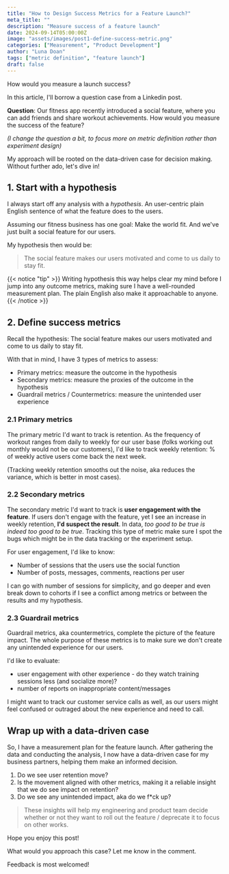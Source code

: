 ```yaml
---
title: "How to Design Success Metrics for a Feature Launch?"
meta_title: ""
description: "Measure success of a feature launch"
date: 2024-09-14T05:00:00Z
image: "assets/images/post1-define-success-metric.png"
categories: ["Measurement", "Product Development"]
author: "Luna Doan"
tags: ["metric definition", "feature launch"]
draft: false
---
```


How would you measure a launch success?

In this article, I'll borrow a question case from a Linkedin post.

**Question**: Our fitness app recently introduced a social feature, where you can add friends and share workout achievements. How would you measure the success of the feature? 

*(I change the question a bit, to focus more on metric definition rather than experiment design)*

My approach will be rooted on the data-driven case for decision making. Without further ado, let's dive in!

## 1. Start with a hypothesis
I always start off any analysis with a *hypothesis*. An user-centric plain English sentence of what the feature does to the users.

Assuming our fitness business has one goal: Make the world fit. And we've just built a social feature for our users.

My hypothesis then would be:

> The social feature makes our users motivated and come to us daily to stay fit.

{{< notice "tip" >}}
Writing hypothesis this way helps clear my mind before I jump into any outcome metrics, making sure I have a well-rounded measurement plan. The plain English also make it approachable to anyone.
{{< /notice >}}

## 2. Define success metrics
Recall the hypothesis:
The social feature makes our users motivated and come to us daily to stay fit.

With that in mind, I have 3 types of metrics to assess:
- Primary metrics: measure the outcome in the hypothesis
- Secondary metrics: measure the proxies of the outcome in the hypothesis
- Guardrail metrics / Countermetrics: measure the unintended user experience

### 2.1 Primary metrics
The primary metric I'd want to track is retention. As the frequency of workout ranges from daily to weekly for our user base (folks working out monthly would not be our customers), I'd like to track weekly retention: % of weekly active users come back the next week.

(Tracking weekly retention smooths out the noise, aka reduces the variance, which is better in most cases).

### 2.2 Secondary metrics
The secondary metric I'd want to track is **user engagement with the feature**. If users don't engage with the feature, yet I see an increase in weekly retention, **I'd suspect the result**. In data, *too good to be true is indeed too good to be true*. Tracking this type of metric make sure I spot the bugs which might be in the data tracking or the experiment setup.

For user engagement, I'd like to know:
- Number of sessions that the users use the social function
- Number of posts, messages, comments, reactions per user

I can go with number of sessions for simplicity, and go deeper and even break down to cohorts if I see a conflict among metrics or between the results and my hypothesis.

### 2.3 Guardrail metrics
Guardrail metrics, aka countermetrics, complete the picture of the feature impact. The whole purpose of these metrics is to make sure we don't create any unintended experience for our users. 

I'd like to evaluate:
- user engagement with other experience - do they watch training sessions less (and socialize more)?
- number of reports on inappropriate content/messages

I might want to track our customer service calls as well, as our users might feel confused or outraged about the new experience and need to call.

## Wrap up with a data-driven case
So, I have a measurement plan for the feature launch. After gathering the data and conducting the analysis, I now have a data-driven case for my business partners, helping them make an informed decision.

1) Do we see user retention move?
2) Is the movement aligned with other metrics, making it a reliable insight that we do see impact on retention?
3) Do we see any unintended impact, aka do we f*ck up?

> These insights will help my engineering and product team decide whether or not they want to roll out the feature / deprecate it to focus on other works.

Hope you enjoy this post! 

What would you approach this case? Let me know in the comment.

Feedback is most welcomed!

